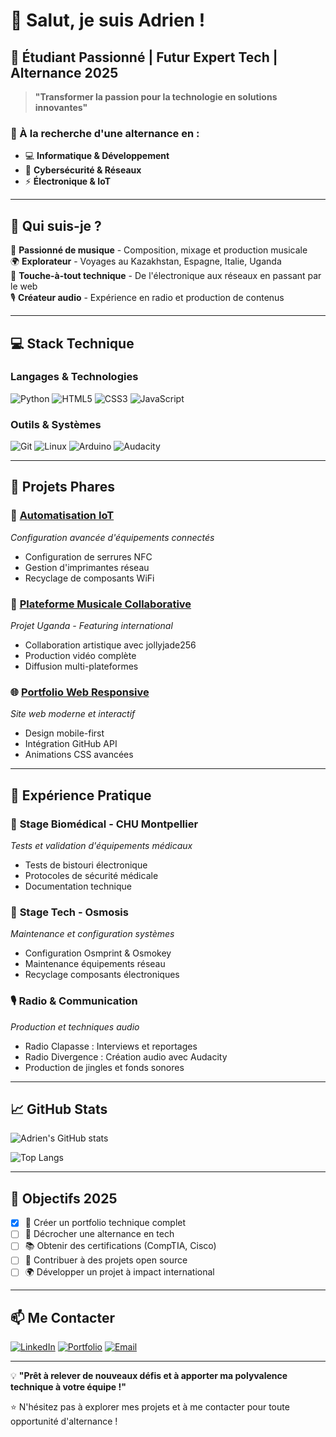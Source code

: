 # 👋 Salut, je suis Adrien !

## 🚀 Étudiant Passionné | Futur Expert Tech | Alternance 2025

> **"Transformer la passion pour la technologie en solutions innovantes"**

### 🎯 À la recherche d'une alternance en :
- 💻 **Informatique & Développement**
- 🔐 **Cybersécurité & Réseaux** 
- ⚡ **Électronique & IoT**

---

## 🌟 Qui suis-je ?

🎵 **Passionné de musique** - Composition, mixage et production musicale  
🌍 **Explorateur** - Voyages au Kazakhstan, Espagne, Italie, Uganda  
🔧 **Touche-à-tout technique** - De l'électronique aux réseaux en passant par le web  
🎙️ **Créateur audio** - Expérience en radio et production de contenus  

---

## 💻 Stack Technique

### Langages & Technologies
![Python](https://img.shields.io/badge/Python-3776AB?style=for-the-badge&logo=python&logoColor=white)
![HTML5](https://img.shields.io/badge/HTML5-E34F26?style=for-the-badge&logo=html5&logoColor=white)
![CSS3](https://img.shields.io/badge/CSS3-1572B6?style=for-the-badge&logo=css3&logoColor=white)
![JavaScript](https://img.shields.io/badge/JavaScript-F7DF1E?style=for-the-badge&logo=javascript&logoColor=black)

### Outils & Systèmes
![Git](https://img.shields.io/badge/Git-F05032?style=for-the-badge&logo=git&logoColor=white)
![Linux](https://img.shields.io/badge/Linux-FCC624?style=for-the-badge&logo=linux&logoColor=black)
![Arduino](https://img.shields.io/badge/Arduino-00979D?style=for-the-badge&logo=arduino&logoColor=white)
![Audacity](https://img.shields.io/badge/Audacity-0000CC?style=for-the-badge&logo=audacity&logoColor=white)

---

## 🎯 Projets Phares

### 🔧 [Automatisation IoT](https://github.com/adrien/iot-project)
*Configuration avancée d'équipements connectés*
- Configuration de serrures NFC
- Gestion d'imprimantes réseau
- Recyclage de composants WiFi

### 🎵 [Plateforme Musicale Collaborative](https://github.com/adrien/music-platform)
*Projet Uganda - Featuring international*
- Collaboration artistique avec jollyjade256
- Production vidéo complète
- Diffusion multi-plateformes

### 🌐 [Portfolio Web Responsive](https://adrien.github.io)
*Site web moderne et interactif*
- Design mobile-first
- Intégration GitHub API
- Animations CSS avancées

---

## 💼 Expérience Pratique

### 🏥 **Stage Biomédical** - CHU Montpellier
*Tests et validation d'équipements médicaux*
- Tests de bistouri électronique
- Protocoles de sécurité médicale
- Documentation technique

### 🔧 **Stage Tech** - Osmosis
*Maintenance et configuration systèmes*
- Configuration Osmprint & Osmokey
- Maintenance équipements réseau
- Recyclage composants électroniques

### 🎙️ **Radio & Communication**
*Production et techniques audio*
- Radio Clapasse : Interviews et reportages
- Radio Divergence : Création audio avec Audacity
- Production de jingles et fonds sonores

---

## 📈 GitHub Stats

![Adrien's GitHub stats](https://github-readme-stats.vercel.app/api?username=adrien&show_icons=true&theme=radical)

![Top Langs](https://github-readme-stats.vercel.app/api/top-langs/?username=adrien&layout=compact&theme=radical)

---

## 🎯 Objectifs 2025

- [x] 🌟 Créer un portfolio technique complet
- [ ] 🚀 Décrocher une alternance en tech
- [ ] 📚 Obtenir des certifications (CompTIA, Cisco)
- [ ] 🤝 Contribuer à des projets open source
- [ ] 🌍 Développer un projet à impact international

---

## 📫 Me Contacter

[![LinkedIn](https://img.shields.io/badge/LinkedIn-0077B5?style=for-the-badge&logo=linkedin&logoColor=white)](https://linkedin.com/in/adrien)
[![Portfolio](https://img.shields.io/badge/Portfolio-FF5722?style=for-the-badge&logo=google-chrome&logoColor=white)](https://adrien.github.io)
[![Email](https://img.shields.io/badge/Email-D14836?style=for-the-badge&logo=gmail&logoColor=white)](mailto:adrien@example.com)

---

💡 **"Prêt à relever de nouveaux défis et à apporter ma polyvalence technique à votre équipe !"**

⭐ N'hésitez pas à explorer mes projets et à me contacter pour toute opportunité d'alternance !
